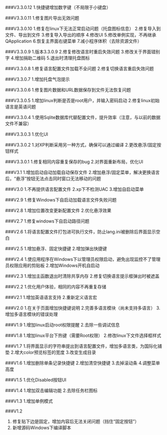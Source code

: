 ###V3.3.0.12
1.快捷键增加数字键（不局限于小键盘）

###V3.3.0.11
1.修复图片导出无效问题

###V3.3.0.10
1.修复在linux下无法正常启动问题（托盘图标信息）
2.修复导入到文件、导出到文件
3.修复导入导出的顺序
4.修改UI
5.修改单例实现，不再继承QApplication
6.恢复主界面右键菜单
7.减小程序体积（去除资源文件）

###V3.3.0.9
1.版本3.3.0.9
2.修复修改语言时重启失效问题
3.修改关于界面错别字
4.增加捐助二维码
5.退出时清理托盘图标

###V3.3.0.8
1.修复语言配置文件加载不全问题
2.修复切换语言重启失效问题

###V3.3.0.7
1.增加托盘气泡提示

###V3.3.0.6
1.修复图片数据和URL数据保存到文件无法恢复问题

###V3.3.0.5
1.增加linux判断是否是root用户，并输入密码启动
2.修复linux初始语言是英语问题

###V3.3.0.4
1.使用Sqlite数据库代替配置文件，提升效率（注意，与以前的数据文件不兼容）

###V3.3.0.3
1.优化UI

###V3.3.0.2
1.对XP判断采用另一种方式，确保可以通过编译
2.更改悬浮/固定按钮样式

###V3.3.0.1
1.修复相同内容重复保存的bug
2.对界面重新布局，优化UI

###V3.1
1.增加启动自动加载自动保存文件
2.增加悬浮/固定菜单，解决更换语言后，“悬浮”按钮无法点击同时窗口无法移动的问题

###V3.0
1.不再提供语言配置文件
2.xp下不检测UAC
3.增加自启动菜单

###V2.9
1.修复Windows下自启动加载语言文件失败问题

###V2.8
1.增加位置改变更新配置文件
2.优化悬浮效果

###V2.7
1.修复windows下自启动路径问题

###V2.6
1.将语言配置文件打包进可执行文件，防止lang.ini被删除后界面显示空白

###V2.5
1.增加悬浮、固定快捷键
2.增加弹出快捷键

###V2.4
1.使应用程序在Windows下以管理员权限启动，避免出现监控不了管理员权限应用的剪贴板
2.增加Windows开机自启动


###V2.3
1.增加主函数退出时清除共享内存
2.修复切换语言提示框弹出时被遮盖


###V2.2
1.优化用户体验，相同的内容不再重复存储

###V2.1
1.增加英语语言支持
2.重新定义语言宏

###V2.0
1.在关于页面增加快捷键说明
2.完善多语言模块（尚未支持多语言）
3.增加多语言模块的错误处理

###V1.9
1.增加linux启动root权限提醒
2.去除一些调试信息

###V1.8
1.增加linux平台下热键（需要Root权限）
2.修改linux下文件选择框样式

###V1.7
1.将界面显示的字符串提出到语言配置文件，增加多语言类，为国际化铺垫
2.增大color预览标签的宽度
3.改变生成目录


###V1.6
1.增加删除单条记录快捷键
2.增加清空快捷键
3.去掉滚动条
4.调整菜单高度

###V1.5
1.优化Disabled按钮UI

###V1.4
1.增加双击编辑功能
2.去除任务栏图标

###V1.3
1.增加单例模式

###V1.2
1. 修复贴下边是固定，增加内容后无法关闭问题（挡住“固定按钮”）
2. 新增源码Windows下编译脚本
